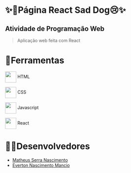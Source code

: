 # ✨🐶Página React Sad Dog😢✨
## Atividade de Programação Web
> Aplicação web feita com React

# 🔨Ferramentas

<p>
            <img align="center" height="36" src="https://cdn.jsdelivr.net/gh/devicons/devicon@latest/icons/html5/html5-original.svg" />
           HTML</p>

<p>
            <img align="center" height="36" src="https://cdn.jsdelivr.net/gh/devicons/devicon@latest/icons/css3/css3-original.svg" />
         CSS</p>
           
<p>
            <img align="center" height="36" src="https://cdn.jsdelivr.net/gh/devicons/devicon@latest/icons/javascript/javascript-original.svg" />
           Javascript</p>

<p>
            <img align="center" height="36" src="https://cdn.jsdelivr.net/gh/devicons/devicon@latest/icons/react/react-original.svg" />
           React</p>


          
  
# 👨‍💻Desenvolvedores
* [Matheus Serra Nascimento](https://github.com/THEUZSN)
* [Everton Nascimento Mancio](https://github.com/Evy8882)
